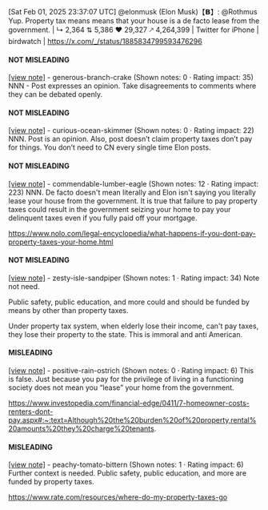[Sat Feb 01, 2025 23:37:07 UTC] @elonmusk (Elon Musk)【𝗕】: @Rothmus Yup. Property tax means means that your house is a de facto lease from the government. | ↳ 2,364 ⇅ 5,386 ♥ 29,327 🡕 4,264,399 | Twitter for iPhone | birdwatch | https://x.com/_/status/1885834799593476296

#### NOT MISLEADING

[[view note]](https://x.com/i/birdwatch/n/1886433021374406660) - generous-branch-crake (Shown notes: 0 · Rating impact: 35)
NNN - Post expresses an opinion. Take disagreements to  comments where they can be debated openly.

#### NOT MISLEADING

[[view note]](https://x.com/i/birdwatch/n/1886427000581378308) - curious-ocean-skimmer (Shown notes: 0 · Rating impact: 22)
NNN. Post is an opinion. Also, post doesn’t claim property taxes don’t pay for things. You don’t need to CN every single time Elon posts.

#### NOT MISLEADING

[[view note]](https://x.com/i/birdwatch/n/1886396347286249718) - commendable-lumber-eagle (Shown notes: 12 · Rating impact: 223)
NNN. De facto doesn't mean literally and Elon isn't saying you literally lease your house from the government. It is true that failure to pay property taxes could result in the government seizing your home to pay your delinquent taxes even if you fully paid off your mortgage.

https://www.nolo.com/legal-encyclopedia/what-happens-if-you-dont-pay-property-taxes-your-home.html

#### NOT MISLEADING

[[view note]](https://x.com/i/birdwatch/n/1886387910003286375) - zesty-isle-sandpiper (Shown notes: 1 · Rating impact: 34)
Note not need. 

Public safety, public education, and more could and should be funded by means by other than property taxes. 

Under property tax system, when elderly lose their income, can't pay taxes, they lose their property to the state. This is immoral and anti American.

#### MISLEADING

[[view note]](https://x.com/i/birdwatch/n/1886387676120555558) - positive-rain-ostrich (Shown notes: 0 · Rating impact: 6)
This is false.  Just because you pay for the privilege of living in a functioning society does not mean you “lease” your home from the government.


https://www.investopedia.com/financial-edge/0411/7-homeowner-costs-renters-dont-pay.aspx#:~:text=Although%20the%20burden%20of%20property,rental%20amounts%20they%20charge%20tenants.

#### MISLEADING

[[view note]](https://x.com/i/birdwatch/n/1886267646238249440) - peachy-tomato-bittern (Shown notes: 1 · Rating impact: 6)
Further context is needed.  Public safety, public education, and more are funded by property taxes. 

https://www.rate.com/resources/where-do-my-property-taxes-go
